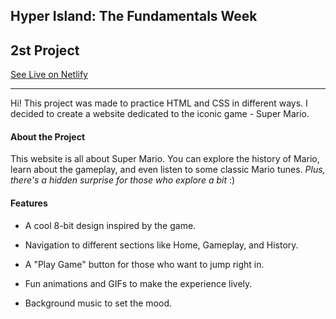 ## Hyper Island: The Fundamentals Week

## 2st Project

[See Live on Netlify](https://serene-bombolone-46fa8a.netlify.app/)

---

Hi!
This project was made to practice HTML and CSS in different ways. I decided to create a website dedicated to the iconic game - Super Mario.

#### About the Project

This website is all about Super Mario. You can explore the history of Mario, learn about the gameplay, and even listen to some classic Mario tunes.
_Plus, there's a hidden surprise for those who explore a bit_ :)

#### Features

- A cool 8-bit design inspired by the game.

- Navigation to different sections like Home, Gameplay, and History.

- A "Play Game" button for those who want to jump right in.

- Fun animations and GIFs to make the experience lively.

- Background music to set the mood.
